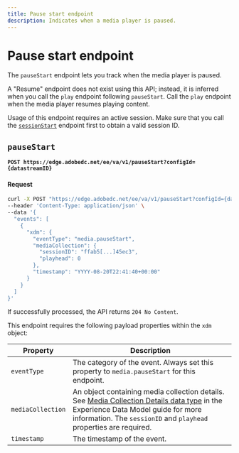 ```yaml
---
title: Pause start endpoint
description: Indicates when a media player is paused.
---
```

# Pause start endpoint

The `pauseStart` endpoint lets you track when the media player is paused.

A "Resume" endpoint does not exist using this API; instead, it is inferred when you call the `play` endpoint following `pauseStart`. Call the `play` endpoint when the media player resumes playing content.

Usage of this endpoint requires an active session. Make sure that you call the [`sessionStart`](sessions.md#sessionstart) endpoint first to obtain a valid session ID.

## `pauseStart`

**`POST https://edge.adobedc.net/ee/va/v1/pauseStart?configId={datastreamID}`**

<CodeBlock slots="heading, code" repeat="1" languages="CURL"/>

#### Request

```sh
curl -X POST "https://edge.adobedc.net/ee/va/v1/pauseStart?configId={datastreamID}" \
--header 'Content-Type: application/json' \
--data '{
  "events": [
    {
      "xdm": {
        "eventType": "media.pauseStart",
        "mediaCollection": {
          "sessionID": "ffab5[...]45ec3",
          "playhead": 0
        },
        "timestamp": "YYYY-08-20T22:41:40+00:00"
      }
    }
  ]
}'
```

If successfully processed, the API returns `204 No Content`.

This endpoint requires the following payload properties within the `xdm` object:

| Property | Description |
| --- | --- |
| `eventType` | The category of the event. Always set this property to `media.pauseStart` for this endpoint. |
| `mediaCollection` | An object containing media collection details. See [Media Collection Details data type](https://experienceleague.adobe.com/en/docs/experience-platform/xdm/data-types/media-collection-details) in the Experience Data Model guide for more information. The `sessionID` and `playhead` properties are required. |
| `timestamp` | The timestamp of the event. |
